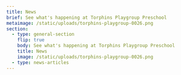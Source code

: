 ```yaml
---
title: News
brief: See what's happening at Torphins Playgroup Preschool
metaimage: /static/uploads/torphins-playgroup-0026.png
section:
  - type: general-section
    flip: true
    body: See what's happening at Torphins Playgroup Preschool
    title: News
    image: /static/uploads/torphins-playgroup-0026.png
  - type: news-articles
---
```

